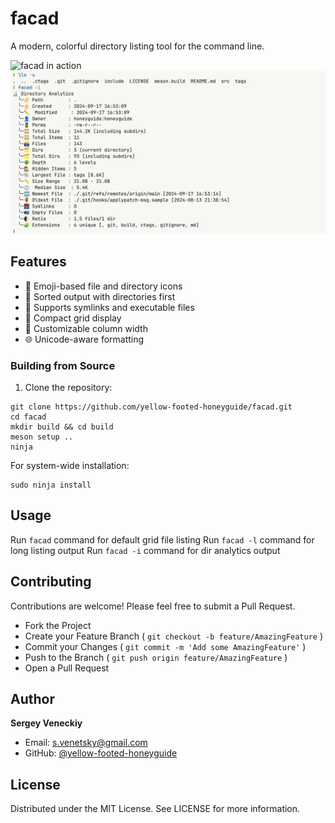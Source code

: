 # facad

A modern, colorful directory listing tool for the command line.

![facad in action](assets/demo_facad.jpg)
![facad in action](assets/dir_analitics.jpg)

## Features

- 🎨 Emoji-based file and directory icons
- 📁 Sorted output with directories first
- 🔗 Supports symlinks and executable files
- 🧩 Compact grid display
- 📏 Customizable column width
- 🌐 Unicode-aware formatting

### Building from Source

1. Clone the repository:

```
git clone https://github.com/yellow-footed-honeyguide/facad.git
cd facad
mkdir build && cd build
meson setup ..
ninja
```

For system-wide installation:

```
sudo ninja install
```

## Usage

Run `facad` command for default grid file listing
Run `facad -l` command for long listing output
Run `facad -i` command for dir analytics output


## Contributing

Contributions are welcome! Please feel free to submit a Pull Request.

- Fork the Project
- Create your Feature Branch ( `git checkout -b feature/AmazingFeature` )
- Commit your Changes ( `git commit -m 'Add some AmazingFeature'` )
- Push to the Branch ( `git push origin feature/AmazingFeature` )
- Open a Pull Request

## Author
**Sergey Veneckiy**
- Email: s.venetsky@gmail.com
- GitHub: [@yellow-footed-honeyguide](https://github.com/yellow-footed-honeyguide)


## License
Distributed under the MIT License. See LICENSE for more information.
